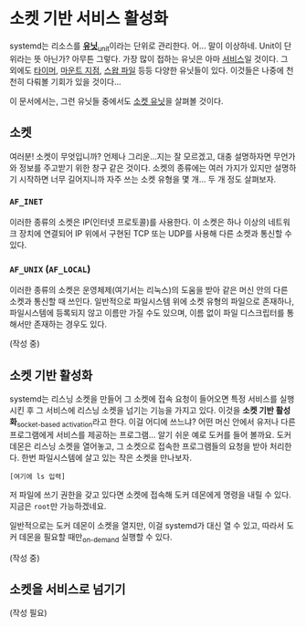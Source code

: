 # 소켓 기반 서비스 활성화
systemd는 리소스를 [**유닛**][systemd.unit.5]<sub>unit</sub>이라는 단위로 관리한다. 어... 말이
이상하네. Unit이 단위라는 뜻 아닌가? 아무튼 그렇다. 가장 많이 접하는 유닛은 아마
[서비스][systemd.service.5]일 것이다. 그 외에도 [타이머][systemd.timer.5],
[마운트 지점][systemd.mount.5], [스왑 파일][systemd.swap.5] 등등 다양한 유닛들이 있다. 이것들은
나중에 천천히 다뤄볼 기회가 있을 것이다...

이 문서에서는, 그런 유닛들 중에서도 [소켓 유닛][systemd.socket.5]을 살펴볼 것이다.

[systemd.unit.5]: https://www.freedesktop.org/software/systemd/man/systemd.unit.html
[systemd.service.5]: https://www.freedesktop.org/software/systemd/man/systemd.service.html
[systemd.timer.5]: https://www.freedesktop.org/software/systemd/man/systemd.timer.html
[systemd.mount.5]: https://www.freedesktop.org/software/systemd/man/systemd.mount.html
[systemd.swap.5]: https://www.freedesktop.org/software/systemd/man/systemd.swap.html
[systemd.socket.5]: https://www.freedesktop.org/software/systemd/man/systemd.socket.html

## 소켓
여러분! 소켓이 무엇입니까? 언제나 그리운...지는 잘 모르겠고, 대충 설명하자면 무언가와 정보를
주고받기 위한 창구 같은 것이다. 소켓의 종류에는 여러 가지가 있지만 설명하기 시작하면 너무 길어지니까
자주 쓰는 소켓 유형을 몇 개... 두 개 정도 살펴보자.

### `AF_INET`
이러한 종류의 소켓은 IP(인터넷 프로토콜)를 사용한다. 이 소켓은 하나 이상의 네트워크 장치에 연결되어
IP 위에서 구현된 TCP 또는 UDP를 사용해 다른 소켓과 통신할 수 있다.

### `AF_UNIX` (`AF_LOCAL`)
이러한 종류의 소켓은 운영체제(여기서는 리눅스)의 도움을 받아 같은 머신 안의 다른 소켓과 통신할 때
쓰인다. 일반적으로 파일시스템 위에 소켓 유형의 파일으로 존재하나, 파일시스템에 등록되지 않고 이름만
가질 수도 있으며, 이름 없이 파일 디스크립터를 통해서만 존재하는 경우도 있다.

(작성 중)

## 소켓 기반 활성화
systemd는 리스닝 소켓을 만들어 그 소켓에 접속 요청이 들어오면 특정 서비스를 실행시킨 후 그 서비스에
리스닝 소켓을 넘기는 기능을 가지고 있다. 이것을 **소켓 기반 활성화**<sub>socket-based
activation</sub>라고 한다. 이걸 어디에 쓰느냐? 어떤 머신 안에서 유저나 다른 프로그램에게 서비스를
제공하는 프로그램... 알기 쉬운 예로 도커를 들어 볼까요. 도커 데몬은 리스닝 소켓을 열어놓고, 그
소켓으로 접속한 프로그램들의 요청을 받아 처리한다. 한번 파일시스템에 살고 있는 작은 소켓을 만나보자.
```
[여기에 ls 입력]
```

저 파일에 쓰기 권한을 갖고 있다면 소켓에 접속해 도커 데몬에게 명령을 내릴 수 있다. 지금은 `root`만
가능하겠네요.

일반적으로는 도커 데몬이 소켓을 열지만, 이걸 systemd가 대신 열 수 있고, 따라서 도커 데몬을 필요할
때만<sub>on-demand</sub> 실행할 수 있다.

(작성 중)

## 소켓을 서비스로 넘기기
(작성 필요)
